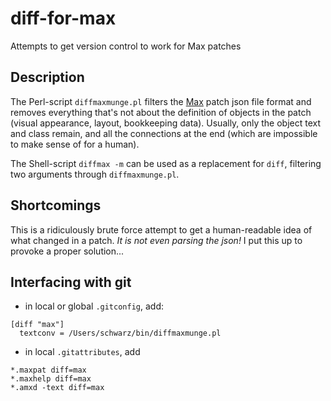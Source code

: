 # diff-for-max
Attempts to get version control to work for Max patches

## Description

The Perl-script ``diffmaxmunge.pl`` filters the [Max](https://cycling74.com/) patch json file format and removes everything that's not about the definition of objects in the patch (visual appearance, layout, bookkeeping data).
Usually, only the object text and class remain, and all the connections at the end (which are impossible to make sense of for a human).

The Shell-script ``diffmax -m`` can be used as a replacement for ``diff``, filtering two arguments through ``diffmaxmunge.pl``.

## Shortcomings

This is a ridiculously brute force attempt to get a human-readable idea of what changed in a patch. _It is not even parsing the json!_ I put this up to provoke a proper solution...

## Interfacing with git

- in local or global ``.gitconfig``, add:

```
[diff "max"]
  textconv = /Users/schwarz/bin/diffmaxmunge.pl
```
  
- in local ``.gitattributes``, add

```
*.maxpat diff=max
*.maxhelp diff=max
*.amxd -text diff=max
```
